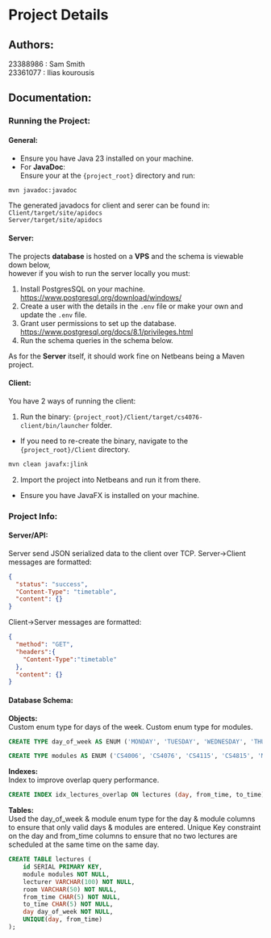 # Project Details
## Authors:
23388986 : Sam Smith <br>
23361077 : Ilias kourousis <br>

## Documentation:
### Running the Project:
#### General:
- Ensure you have Java 23 installed on your machine.
- For **JavaDoc**: <br>
Ensure your at the `{project_root}` directory and run:
```bash
mvn javadoc:javadoc
```
The generated javadocs for client and serer can be found in:
`Client/target/site/apidocs` <br>
`Server/target/site/apidocs`

#### Server:
The projects **database** is hosted on a **VPS** and the schema is viewable down below,<br>
however if you wish to run the server locally you must:
1. Install PostgresSQL on your machine. https://www.postgresql.org/download/windows/
2. Create a user with the details in the `.env` file or make your own and update the `.env` file.
3. Grant user permissions to set up the database. https://www.postgresql.org/docs/8.1/privileges.html
4. Run the schema queries in the schema below. 

As for the **Server** itself, it should work fine on Netbeans being a Maven project.

#### Client:
You have 2 ways of running the client:
1. Run the binary: `{project_root}/Client/target/cs4076-client/bin/launcher` folder. 
- If you need to re-create the binary, navigate to the `{project_root}/Client` directory.
```bash
mvn clean javafx:jlink
```
2. Import the project into Netbeans and run it from there.
- Ensure you have JavaFX is installed on your machine.

### Project Info:
#### Server/API:
Server send JSON serialized data to the client over TCP.
Server->Client messages are formatted:
```json
{
  "status": "success",
  "Content-Type": "timetable",
  "content": {}
}
```

Client->Server messages are formatted:
```json
{
  "method": "GET",
  "headers":{
    "Content-Type":"timetable"
  },
  "content": {}
}
```

#### Database Schema:
**Objects:** <br>
Custom enum type for days of the week.
Custom enum type for modules.
```sql
CREATE TYPE day_of_week AS ENUM ('MONDAY', 'TUESDAY', 'WEDNESDAY', 'THURSDAY', 'FRIDAY');

CREATE TYPE modules AS ENUM ('CS4006', 'CS4076', 'CS4115', 'CS4815', 'MA4413');
```

**Indexes:** <br>
Index to improve overlap query performance.
```sql
CREATE INDEX idx_lectures_overlap ON lectures (day, from_time, to_time);
```

**Tables:** <br>
Used the day_of_week & module enum type for the day & module columns to ensure that only valid days & modules are entered.
Unique Key constraint on the day and from_time columns to ensure that no two lectures are scheduled at the same time on the same day.
```sql
CREATE TABLE lectures (
    id SERIAL PRIMARY KEY,
    module modules NOT NULL,
    lecturer VARCHAR(100) NOT NULL,
    room VARCHAR(50) NOT NULL,
    from_time CHAR(5) NOT NULL, 
    to_time CHAR(5) NOT NULL, 
    day day_of_week NOT NULL,
    UNIQUE(day, from_time)
);
```



